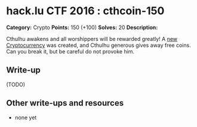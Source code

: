 # hack.lu CTF 2016 : cthcoin-150

**Category:** Crypto
**Points:** 150 (+100)
**Solves:** 20
**Description:**

Cthulhu awakens and all worshippers will be rewarded greatly!
A [new Cryptocurrency](https://cthulhu.fluxfingers.net:1511/) was created,
and Cthulhu generous gives away free coins.
Can you break it, but be careful do not provoke him.

## Write-up

(TODO)

## Other write-ups and resources

* none yet
